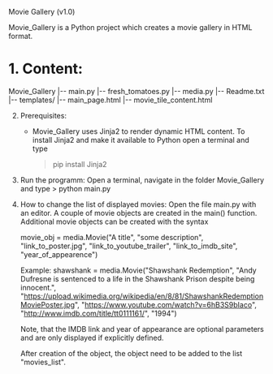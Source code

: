 Movie Gallery (v1.0)

Movie_Gallery is a Python project which creates a movie gallery in HTML format.

<h1> 1. Content: </h1>

Movie_Gallery
|-- main.py
|-- fresh_tomatoes.py
|-- media.py
|-- Readme.txt
|-- templates/
    |-- main_page.html
    |-- movie_tile_content.html


2. Prerequisites:
    - Movie_Gallery uses Jinja2 to render dynamic HTML content. To install Jinja2 and make it available to Python
      open a terminal and type
        > pip install Jinja2

3. Run the programm:
    Open a terminal, navigate in the folder Movie_Gallery and type
        > python main.py

4. How to change the list of displayed movies:
    Open the file main.py with an editor. A couple of movie objects are created in the main() function. Additional
    movie objects can be created with the syntax

    movie_obj = media.Movie("A title",
							"some description",
							"link_to_poster.jpg",
							"link_to_youtube_trailer",
							"link_to_imdb_site",
							"year_of_appearence")

	Example:
	shawshank = media.Movie("Shawshank Redemption",
							"Andy Dufresne is sentenced to a life in the Shawshank Prison despite being innocent.",
							"https://upload.wikimedia.org/wikipedia/en/8/81/ShawshankRedemptionMoviePoster.jpg",
							"https://www.youtube.com/watch?v=6hB3S9bIaco",
							"http://www.imdb.com/title/tt0111161/",
							"1994")

	Note, that the IMDB link and year of appearance are optional parameters and are only displayed if explicitly
	defined.

	After creation of the object, the object need to be added to the list "movies_list".